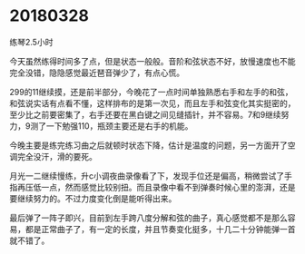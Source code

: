 # 20180328

练琴2.5小时

今天虽然练得时间多了点，但是状态一般般。音阶和弦状态不好，放慢速度也不能完全没错，隐隐感觉最近琶音弹少了，有点心慌。

299的11继续摸，还是前半部分，今晚花了一点时间单独熟悉右手和左手的和弦，和弦说实话有点看不懂，这样排布的是第一次见，而且左手和弦变化其实挺密的，至少比之前要密集了，右手还要在黑白键之间见缝插针，并不容易。7和9继续努力，9测了一下勉强110，瓶颈主要还是右手的机能。

今晚主要是练完练习曲之后就顿时状态下降，估计是温度的问题，另一方面开了空调完全没汗，滑的要死。

月光一二继续慢练，升c小调夜曲录像看了下，发现手位还是偏高，稍微尝试了手指再压低一点，然而感觉比较别扭。而且录像中看不到弹奏时候心里的澎湃，还是要继续努力的。不过力度变化倒是能听得出来。

最后弹了一阵子即兴，目前到左手跨八度分解和弦的曲子，真心感觉都不是那么容易，都是正常曲子了，有一定的长度，并且节奏变化挺多，十几二十分钟能弹一首就不错了。
